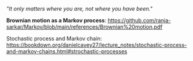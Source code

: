 
*"It only matters where you are, not where you have been."*

**Brownian motion as a Markov process**: https://github.com/ranja-sarkar/Markov/blob/main/references/Brownian%20motion.pdf

Stochastic process and Markov chain: https://bookdown.org/danielcavey27/lecture_notes/stochastic-process-and-markov-chains.html#strochastic-processes

